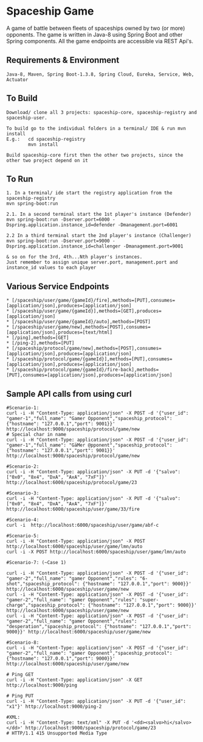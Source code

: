 # Spaceship Game
A game of battle between fleets of spaceships owned by two (or more) opponents. 
The game is written in Java-8 using Spring Boot and other Spring components. 
All the game endpoints are accessible via REST Api's.

## Requirements & Environment
	Java-8, Maven, Spring Boot-1.3.8, Spring Cloud, Eureka, Service, Web, Actuator  

## To Build
	Download/ clone all 3 projects: spaceship-core, spaceship-registry and spaceship-user. 
	
	To build go to the individual folders in a terminal/ IDE & run mvn install
	E.g.:	cd spaceship-registry
			mvn install

	Build spaceship-core first then the other two projects, since the other two project depend on it	

## To Run

	1. In a terminal/ ide start the registry application from the spaceship-registry
	mvn spring-boot:run
	
	2.1. In a second terminal start the 1st player's instance (Defender)
	mvn spring-boot:run -Dserver.port=6000 -Dspring.application.instance_id=defender -Dmanagement.port=6001
	
	2.2 In a third terminal start the 2nd player's instance (Challenger)
	mvn spring-boot:run -Dserver.port=9000 -Dspring.application.instance_id=challenger -Dmanagement.port=9001
	
	& so on for the 3rd, 4th...Nth player's instances. 
	Just remember to assign unique server.port, management.port and instance_id values to each player
	
## Various Service Endpoints

	* [/spaceship/user/game/{gameId}/fire],methods=[PUT],consumes=[application/json],produces=[application/json]
	* [/spaceship/user/game/{gameId}],methods=[GET],produces=[application/json]
	* [/spaceship/user/game/{gameId}/auto],methods=[POST]
	* [/spaceship/user/game/new],methods=[POST],consumes=[application/json],produces=[text/html]
	* [/ping],methods=[GET]
	* [/ping-2],methods=[PUT]
	* [/spaceship/protocol/game/new],methods=[POST],consumes=[application/json],produces=[application/json]
	* [/spaceship/protocol/game/{gameId}],methods=[PUT],consumes=[application/json],produces=[application/json]
	* [/spaceship/protocol/game/{gameId}/fire-back],methods=[PUT],consumes=[application/json],produces=[application/json]

 ## Sample API calls from using curl
 
	#Scenario-1:
	curl -i -H "Content-Type: application/json" -X POST -d '{"user_id": "gamer-1","full_name": "Gamer Opponent","spaceship_protocol": {"hostname": "127.0.0.1","port": 9001}}' http://localhost:9000/spaceship/protocol/game/new
	# Special char in name
	curl -i -H "Content-Type: application/json" -X POST -d '{"user_id": "gamer-1","full_name": "GäMer @pponent","spaceship_protocol": {"hostname": "127.0.0.1","port": 9001}}' http://localhost:9000/spaceship/protocol/game/new
	
	#Scenario-2:
	curl -i -H "Content-Type: application/json" -X PUT -d '{"salvo": ["0x0", "8x4", "DxA", "AxA", "7xF"]}' http://localhost:6000/spaceship/protocol/game/23
	
	#Scenario-3:
	curl -i -H "Content-Type: application/json" -X PUT -d '{"salvo": ["0x0", "8x4", "DxA", "AxA", "7xF"]}' http://localhost:6000/spaceship/user/game/33/fire
	
	#Scenario-4:
	curl -i  http://localhost:6000/spaceship/user/game/abf-c
	
	#Scenario-5:
	curl -i -H "Content-Type: application/json" -X POST http://localhost:6000/spaceship/user/game/lmn/auto
	curl -i -X POST http://localhost:6000/spaceship/user/game/lmn/auto
	
	#Scenario-7: (~Case 1)
	
	curl -i -H "Content-Type: application/json" -X POST -d '{"user_id": "gamer-2","full_name": "gamer Opponent","rules": "6-shot","spaceship_protocol": {"hostname": "127.0.0.1","port": 9000}}' http://localhost:6000/spaceship/user/game/new
	curl -i -H "Content-Type: application/json" -X POST -d '{"user_id": "gamer-2","full_name": "gamer Opponent","rules": "super-charge","spaceship_protocol": {"hostname": "127.0.0.1","port": 9000}}' http://localhost:6000/spaceship/user/game/new
	curl -i -H "Content-Type: application/json" -X POST -d '{"user_id": "gamer-2","full_name": "gamer Opponent","rules": "desperation","spaceship_protocol": {"hostname": "127.0.0.1","port": 9000}}' http://localhost:6000/spaceship/user/game/new
	
	#Scenario-8:
	curl -i -H "Content-Type: application/json" -X POST -d '{"user_id": "gamer-2","full_name": "gamer Opponent","spaceship_protocol": {"hostname": "127.0.0.1","port": 9000}}' http://localhost:6000/spaceship/user/game/new
	
	# Ping GET
	curl -i -H "Content-Type: application/json" -X GET http://localhost:9000/ping
	
	# Ping PUT
	curl -i -H "Content-Type: application/json" -X PUT -d '{"user_id": "x1"}' http://localhost:9000/ping-2
	
	#XML:
	curl -i -H "Content-Type: text/xml" -X PUT -d '<dd><salvo>hi</salvo></dd>' http://localhost:9000/spaceship/protocol/game/23
	# HTTP/1.1 415 Unsupported Media Type
		 	